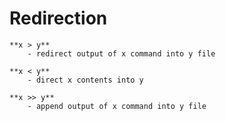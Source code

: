 # Redirection
    **x > y**
        - redirect output of x command into y file
  
    **x < y**
        - direct x contents into y
  
    **x >> y**
        - append output of x command into y file
